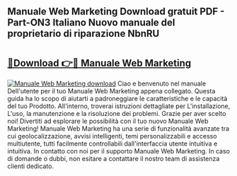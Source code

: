 ## Manuale Web Marketing Download gratuit PDF - Part-ON3 Italiano Nuovo manuale del proprietario di riparazione NbnRU

# <h2><a href="http://dfb4u7.blite.top/?on=Manuale+Web+Marketing">🔗Download 👉🔴 Manuale Web Marketing</a></h2>

[![Manuale Web Marketing download](https://i.imgur.com/lujVjoI.png)](http://dfb4u7.blite.top/?on=Manuale+Web+Marketing)
Ciao e benvenuto nel manuale Dell'utente per il tuo Manuale Web Marketing appena collegato. Questa guida ha lo scopo di aiutarti a padroneggiare le caratteristiche e le capacità del tuo Prodotto. All'interno, troverai istruzioni dettagliate per L'installazione, L'uso, la manutenzione e la risoluzione dei problemi. Grazie per aver scelto noi! Divertiti ad esplorare le possibilità con il tuo nuovo Manuale Web Marketing! Manuale Web Marketing ha una serie di funzionalità avanzate tra cui geolocalizzazione, avvisi intelligenti, temi personalizzabili e accesso multiutente, tutti facilmente controllabili dall'interfaccia utente intuitiva e intuitiva. In contatto con noi per il supporto Manuale Web Marketing. In caso di domande o dubbi, non esitare a contattare il nostro team di assistenza clienti dedicato.
